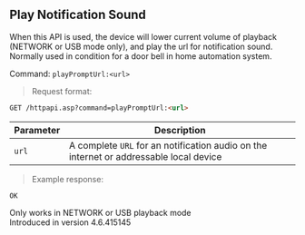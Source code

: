 ## Play Notification Sound

When this API is used, the device will lower current volume of playback (NETWORK or USB mode only), and play the url for notification sound. Normally used in condition for a door bell in home automation system.

Command: `playPromptUrl:<url>`

> Request format:

```html
GET /httpapi.asp?command=playPromptUrl:<url>
```

Parameter | Description
---|---
`url` | A complete `URL` for an notification audio on the internet or addressable local device

> Example response:

```text
OK
```
<aside class="notice">
Only works in NETWORK or USB playback mode<br>
Introduced in version 4.6.415145
</aside>
